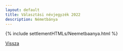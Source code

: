 ```yaml
---
layout: default
title: Választási névjegyzék 2022
description: Németbánya
---
```


{% include settlementHTMLs/Neemetbaanya.html %}

[Vissza](./)